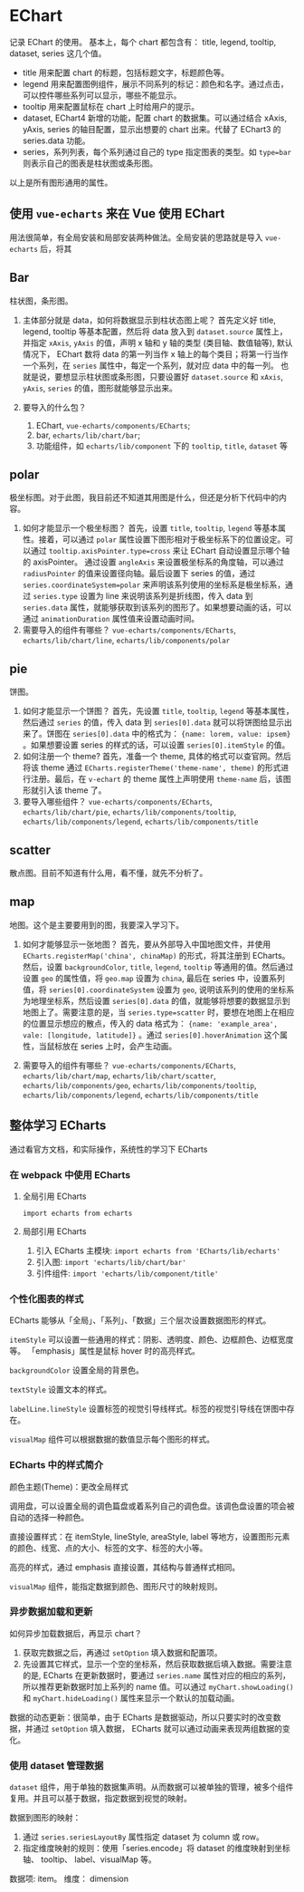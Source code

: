 # EChart

记录 EChart 的使用。
基本上，每个 chart 都包含有： title, legend, tooltip, dataset, series 这几个值。

* title 用来配置 chart 的标题，包括标题文字，标题颜色等。
* legend 用来配置图例组件，展示不同系列的标记：颜色和名字。通过点击，可以控件哪些系列可以显示，哪些不能显示。
* tooltip 用来配置鼠标在 chart 上时给用户的提示。
* dataset, EChart4 新增的功能，配置 chart 的数据集。可以通过结合 xAxis, yAxis, series 的轴目配置，显示出想要的 chart 出来。代替了 EChart3 的 series.data 功能。
* series，系列列表，每个系列通过自己的 type 指定图表的类型。如 `type=bar` 则表示自己的图表是柱状图或条形图。

以上是所有图形通用的属性。

## 使用 `vue-echarts` 来在 Vue 使用 EChart

用法很简单，有全局安装和局部安装两种做法。全局安装的思路就是导入 `vue-echarts` 后，将其

## Bar

柱状图，条形图。

1. 主体部分就是 data，如何将数据显示到柱状态图上呢？
    首先定义好 title, legend, tooltip 等基本配置，然后将 data 放入到 `dataset.source` 属性上，并指定 `xAxis`, `yAxis` 的值，声明 x 轴和 y 轴的类型 (类目轴、数值轴等), 默认情况下， EChart 数将 data 的第一列当作 x 轴上的每个类目；将第一行当作一个系列，在 `series` 属性中，每定一个系列，就对应 data 中的每一列。
    也就是说，要想显示柱状图或条形图，只要设置好 `dataset.source` 和 `xAxis`, `yAxis`, `series` 的值，图形就能够显示出来。

2. 要导入的什么包？
    1. EChart, `vue-echarts/components/ECharts`;
    2. bar, `echarts/lib/chart/bar`;
    3. 功能组件，如 `echarts/lib/component` 下的 `tooltip`, `title`, `dataset` 等

## polar

极坐标图。对于此图，我目前还不知道其用图是什么，但还是分析下代码中的内容。

1. 如何才能显示一个极坐标图？
    首先，设置 `title`, `tooltip`, `legend` 等基本属性。接着，可以通过 `polar` 属性设置下图形相对于极坐标系下的位置设定。可以通过 `tooltip.axisPointer.type=cross` 来让 EChart 自动设置显示哪个轴的 axisPointer。 通过设置 `angleAxis` 来设置极坐标系的角度轴，可以通过 `radiusPointer` 的值来设置径向轴。最后设置下 series 的值，通过 `series.coordinateSystem=polar` 来声明该系列使用的坐标系是极坐标系，通过 `series.type` 设置为 line 来说明该系列是折线图，传入 data 到 `series.data` 属性，就能够获取到该系列的图形了。如果想要动画的话，可以通过 `animationDuration` 属性值来设置动画时间。
2. 需要导入的组件有哪些？
    `vue-echarts/components/ECharts`, `echarts/lib/chart/line`, `echarts/lib/components/polar`

## pie

饼图。

1. 如何才能显示一个饼图？
    首先，先设置 `title`, `tooltip`, `legend` 等基本属性，然后通过 `series` 的值，传入 data 到 `series[0].data` 就可以将饼图给显示出来了。饼图在 `series[0].data` 中的格式为： `{name: lorem, value: ipsem}` 。如果想要设置 series 的样式的话，可以设置 `series[0].itemStyle` 的值。
2. 如何注册一个 theme?
    首先，准备一个 theme, 具体的格式可以查官网。然后将该 theme 通过 `ECharts.registerTheme('theme-name', theme)` 的形式进行注册。最后，在 `v-echart` 的 theme 属性上声明使用 `theme-name` 后，该图形就引入该 theme 了。
3. 要导入哪些组件？
    `vue-echarts/components/ECharts`, `echarts/lib/chart/pie`, `echarts/lib/components/tooltip`, `echarts/lib/components/legend`, `echarts/lib/components/title`

## scatter

散点图。目前不知道有什么用，看不懂，就先不分析了。

## map

地图。这个是主要要用到的图，我要深入学习下。

1. 如何才能够显示一张地图？
    首先，要从外部导入中国地图文件，并使用 `ECharts.registerMap('china', chinaMap)` 的形式，将其注册到 ECharts。然后，设置 `backgroundColor`, `title`, `legend`, `tooltip` 等通用的值。然后通过设置 `geo` 的属性值，将 `geo.map` 设置为 `china`, 最后在 series 中，设置系列值，将 `series[0].coordinateSystem` 设置为 `geo`, 说明该系列的使用的坐标系 为地理坐标系，然后设置 `series[0].data` 的值，就能够将想要的数据显示到地图上了。需要注意的是，当 `series.type=scatter` 时，要想在地图上在相应的位置显示想应的散点，传入的 data 格式为： `{name: 'example_area', vale: [longitude, latitude]}` 。通过 `series[0].hoverAnimation` 这个属性，当鼠标放在 series 上时，会产生动画。

2. 需要导入的组件有哪些？
    `vue-echarts/components/ECharts`, `echarts/lib/chart/map`, `echarts/lib/chart/scatter`, `echarts/lib/components/geo`, `echarts/lib/components/tooltip`, `echarts/lib/components/legend`, `echarts/lib/components/title`

## 整体学习 ECharts

通过看官方文档，和实际操作，系统性的学习下 ECharts

### 在 webpack 中使用 ECharts

1. 全局引用 ECharts

    `import echarts from echarts`

2. 局部引用 ECharts

    1. 引入 ECharts 主模块: `import echarts from 'ECharts/lib/echarts'`
    2. 引入图: `import 'echarts/lib/chart/bar'`
    3. 引件组件: `import 'echarts/lib/component/title'`

### 个性化图表的样式

ECharts 能够从「全局」、「系列」、「数据」三个层次设置数据图形的样式。

`itemStyle` 可以设置一些通用的样式：阴影、透明度、颜色、边框颜色、边框宽度等。 「emphasis」属性是鼠标 hover 时的高亮样式。

`backgroundColor` 设置全局的背景色。

`textStyle` 设置文本的样式。

`labelLine.lineStyle` 设置标签的视觉引导线样式。标签的视觉引导线在饼图中存在。

`visualMap` 组件可以根据数据的数值显示每个图形的样式。

### ECharts 中的样式简介

颜色主题(Theme)：更改全局样式

调用盘，可以设置全局的调色篇盘或着系列自己的调色盘。该调色盘设置的项会被自动的选择一种颜色。

直接设置样式：在 itemStyle, lineStyle, areaStyle, label 等地方，设置图形元素的颜色、线宽、点的大小、标签的文字、标签的大小等。

高亮的样式，通过 emphasis 直接设置，其结构与普通样式相同。

`visualMap` 组件，能指定数据到颜色、图形尺寸的映射规则。

### 异步数据加载和更新

如何异步加载数据后，再显示 chart？

1. 获取完数据之后，再通过 `setOption` 填入数据和配置项。
2. 先设置其它样式，显示一个空的坐标系，然后获取数据后填入数据。需要注意的是, ECharts 在更新数据时，要通过 `series.name` 属性对应的相应的系列，所以推荐更新数据时加上系列的 name 值。可以通过 `myChart.showLoading()` 和 `myChart.hideLoading()` 属性来显示一个默认的加载动画。

数据的动态更新：很简单，由于 ECharts 是数据驱动，所以只要实时的改变数据，并通过 `setOption` 填入数据， ECharts 就可以通过动画来表现两组数据的变化。

### 使用 dataset 管理数据

`dataset` 组件，用于单独的数据集声明。从而数据可以被单独的管理，被多个组件复用。并且可以基于数据，指定数据到视觉的映射。

数据到图形的映射：

1. 通过 `series.seriesLayoutBy` 属性指定 dataset 为 column 或 row。
2. 指定维度映射的规则：使用「series.encode」将 dataset 的维度映射到坐标轴、 tooltip、 label、visualMap 等。

数据项: item。 维度： dimension
